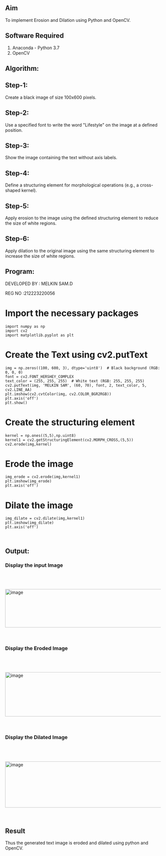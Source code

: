
## Aim
To implement Erosion and Dilation using Python and OpenCV.
## Software Required
1. Anaconda - Python 3.7
2. OpenCV
## Algorithm:
## Step-1:
Create a black image of size 100x600 pixels.

## Step-2:
Use a specified font to write the word "Lifestyle" on the image at a defined position.

## Step-3:
Show the image containing the text without axis labels.

## Step-4:
Define a structuring element for morphological operations (e.g., a cross-shaped kernel).

## Step-5:
Apply erosion to the image using the defined structuring element to reduce the size of white regions.

## Step-6:
Apply dilation to the original image using the same structuring element to increase the size of white regions.

 
## Program:
DEVELOPED BY : MELKIN SAM.D

REG NO :212223220056

# Import the necessary packages
```
import numpy as np
import cv2
import matplotlib.pyplot as plt
```

# Create the Text using cv2.putText
```
img = np.zeros((100, 600, 3), dtype='uint8')  # Black background (RGB: 0, 0, 0)
font = cv2.FONT_HERSHEY_COMPLEX
text_color = (255, 255, 255)  # White text (RGB: 255, 255, 255)
cv2.putText(img, 'MELKIN SAM', (60, 70), font, 2, text_color, 5, cv2.LINE_AA)
plt.imshow(cv2.cvtColor(img, cv2.COLOR_BGR2RGB))
plt.axis('off')
plt.show()
```


# Create the structuring element

```
kernel = np.ones((5,5),np.uint8)
kernel1 = cv2.getStructuringElement(cv2.MORPH_CROSS,(5,5))
cv2.erode(img,kernel)
```

# Erode the image
```
img_erode = cv2.erode(img,kernel1)
plt.imshow(img_erode)
plt.axis('off')
```



# Dilate the image

```
img_dilate = cv2.dilate(img,kernel1)
plt.imshow(img_dilate)
plt.axis('off')



```
## Output:

### Display the input Image
<br>
<br>
<br><img width="695" height="124" alt="image" src="https://github.com/user-attachments/assets/b138cfb1-2ca3-4b49-b19f-764b01865a45" />


<br>
<br>
<br>

### Display the Eroded Image
<br>
<br>
<br><img width="748" height="143" alt="image" src="https://github.com/user-attachments/assets/e5c0e7e1-1572-4bba-85ff-8abb7fcf36f1" />


<br>
<br>
<br>

### Display the Dilated Image
<br>
<br>
<br><img width="728" height="149" alt="image" src="https://github.com/user-attachments/assets/c3333346-85c7-43e5-bcaf-a94da4b47355" />


<br>
<br>
<br>

## Result
Thus the generated text image is eroded and dilated using python and OpenCV.
